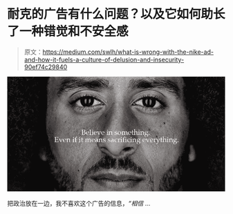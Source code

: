 # 耐克的广告有什么问题？以及它如何助长了一种错觉和不安全感

> 原文：<https://medium.com/swlh/what-is-wrong-with-the-nike-ad-and-how-it-fuels-a-culture-of-delusion-and-insecurity-90ef74c29840>

![](img/3c7e806e71ce0f2ec706823d456c13dd.png)

把政治放在一边，我不喜欢这个广告的信息，*“相信* …